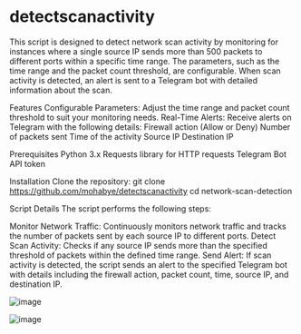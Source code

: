 # detectscanactivity

This script is designed to detect network scan activity by monitoring for instances where a single source IP sends more than 500 packets to different ports within a specific time range. The parameters, such as the time range and the packet count threshold, are configurable. When scan activity is detected, an alert is sent to a Telegram bot with detailed information about the scan.

Features
Configurable Parameters: Adjust the time range and packet count threshold to suit your monitoring needs.
Real-Time Alerts: Receive alerts on Telegram with the following details:
Firewall action (Allow or Deny)
Number of packets sent
Time of the activity
Source IP
Destination IP

Prerequisites
Python 3.x
Requests library for HTTP requests
Telegram Bot API token

Installation
Clone the repository:
git clone https://github.com/mohabye/detectscanactivity
cd network-scan-detection

Script Details
The script performs the following steps:

Monitor Network Traffic: Continuously monitors network traffic and tracks the number of packets sent by each source IP to different ports.
Detect Scan Activity: Checks if any source IP sends more than the specified threshold of packets within the defined time range.
Send Alert: If scan activity is detected, the script sends an alert to the specified Telegram bot with details including the firewall action, packet count, time, source IP, and destination IP.


![image](https://github.com/mohabye/detectscanactivity/assets/76062472/7ab3c14c-b455-4e53-876e-b9320eb16daf)

![image](https://github.com/mohabye/detectscanactivity/assets/76062472/efa25182-27c7-48e1-9256-8944fc8ce8e0)


